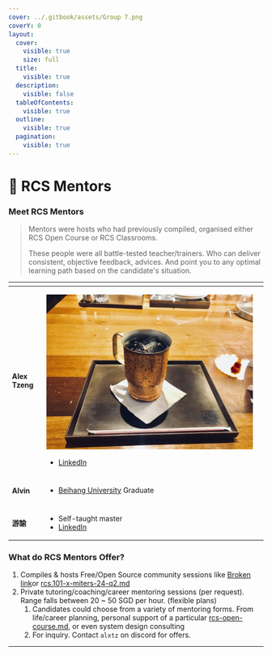 ```yaml
---
cover: ../.gitbook/assets/Group 7.png
coverY: 0
layout:
  cover:
    visible: true
    size: full
  title:
    visible: true
  description:
    visible: false
  tableOfContents:
    visible: true
  outline:
    visible: true
  pagination:
    visible: true
---
```


# 🌟 RCS Mentors

### Meet RCS Mentors

> Mentors were hosts who had previously compiled, organised either RCS Open Course or RCS Classrooms.
>
> These people were all battle-tested teacher/trainers. Who can deliver consistent, objective feedback, advices. And point you to any optimal learning path based on the candidate's situation.

<table data-view="cards"><thead><tr><th></th><th></th><th></th></tr></thead><tbody><tr><td><h4>Alex Tzeng</h4></td><td><p><img src="../.gitbook/assets/image (57).png" alt="" data-size="original"></p><ul><li><a href="https://www.linkedin.com/in/alxtz/">LinkedIn</a></li></ul></td><td></td></tr><tr><td><h4>Alvin</h4></td><td><ul><li><a href="https://en.wikipedia.org/wiki/Beihang_University">Beihang University</a> Graduate</li></ul></td><td></td></tr><tr><td><h4>游諭</h4></td><td><ul><li>Self-taught master</li><li><a href="https://www.linkedin.com/in/tsungyu-yu-a558b416a/">LinkedIn</a></li></ul></td><td></td></tr></tbody></table>

### What do RCS Mentors Offer?

1. Compiles & hosts Free/Open Source community sessions like [Broken link](broken-reference "mention")or [rcs.101-x-miters-24-q2.md](ru-he-can-yu-xue-xi/rcs.101-x-miters-24-q2.md "mention")
2. Private tutoring/coaching/career mentoring sessions (per request). Range falls between 20 \~ 50 SGD per hour. (flexible plans)
   1. Candidates could choose from a variety of mentoring forms. From life/career planning, personal support of a particular [rcs-open-course.md](rcs-open-course.md "mention"), or even system design consulting
   2. For inquiry. Contact `alxtz` on discord for offers.

***
